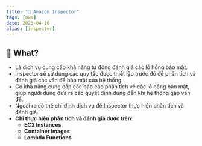 ```yaml
---
title: "🌱 Amazon Inspector"
tags: [aws]
date: 2023-04-16
alias: [inspector]
---
```


## 🌿 What?
- Là dịch vụ cung cấp khả năng tự động đánh giá các lỗ hổng bảo mật.
- Inspector sẽ sử dụng các quy tắc được thiết lập trước đó để phân tích và đánh giá các vấn đề bảo mật của hệ thống.
- Có khả năng cung cấp các báo cáo phân tích về các lỗ hổng bảo mật, giúp người dùng đưa ra các quyết định đúng đắn khi hệ thống gặp vấn đề.
- Ngoài ra có thể chỉ định dịch vụ để Inspector thực hiện phân tích và đánh giá.
- **Chỉ thực hiện phân tích và đánh giá được trên:**
	- **EC2 Instances**
	- **Container Images**
	- **Lambda Functions**

